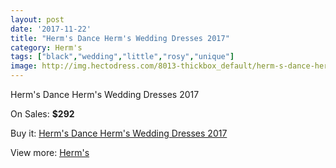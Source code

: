 ```yaml
---
layout: post
date: '2017-11-22'
title: "Herm's Dance Herm's Wedding Dresses 2017"
category: Herm's
tags: ["black","wedding","little","rosy","unique"]
image: http://img.hectodress.com/8013-thickbox_default/herm-s-dance-herm-s-wedding-dresses-2013.jpg
---
```

Herm's Dance Herm's Wedding Dresses 2017

On Sales: **$292**
<a href="https://www.hectodress.com/herm-s/4029-herm-s-dance-herm-s-wedding-dresses-2013.html"><amp-img layout="responsive" width="600" height="600" src="//img.hectodress.com/8013-thickbox_default/herm-s-dance-herm-s-wedding-dresses-2013.jpg" alt="Herm's Dance Herm's Wedding Dresses 2017 0" /></a>

Buy it: [Herm's Dance Herm's Wedding Dresses 2017](https://www.hectodress.com/herm-s/4029-herm-s-dance-herm-s-wedding-dresses-2013.html "Herm's Dance Herm's Wedding Dresses 2017")

View more: [Herm's](https://www.hectodress.com/71-herm-s "Herm's")